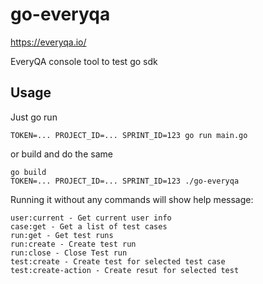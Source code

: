 # go-everyqa

https://everyqa.io/

EveryQA console tool to test go sdk

## Usage

Just go run
```
TOKEN=... PROJECT_ID=... SPRINT_ID=123 go run main.go
```

or build and do the same

```
go build
TOKEN=... PROJECT_ID=... SPRINT_ID=123 ./go-everyqa
```

Running it without any commands will show help message:
```
user:current - Get current user info
case:get - Get a list of test cases
run:get - Get test runs
run:create - Create test run
run:close - Close Test run
test:create - Create test for selected test case
test:create-action - Create resut for selected test
```